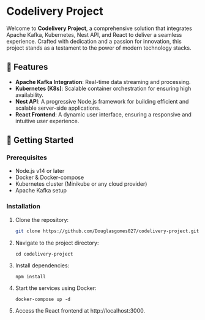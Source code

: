 # Codelivery Project


Welcome to **Codelivery Project**, a comprehensive solution that integrates Apache Kafka, Kubernetes, Nest API, and React to deliver a seamless experience. Crafted with dedication and a passion for innovation, this project stands as a testament to the power of modern technology stacks.

## 🌟 Features

- **Apache Kafka Integration**: Real-time data streaming and processing.
- **Kubernetes (K8s)**: Scalable container orchestration for ensuring high availability.
- **Nest API**: A progressive Node.js framework for building efficient and scalable server-side applications.
- **React Frontend**: A dynamic user interface, ensuring a responsive and intuitive user experience.

## 🚀 Getting Started

### Prerequisites

- Node.js v14 or later
- Docker & Docker-compose
- Kubernetes cluster (Minikube or any cloud provider)
- Apache Kafka setup

### Installation

1. Clone the repository:
   ```bash
   git clone https://github.com/Douglasgomes027/codelivery-project.git

2. Navigate to the project directory:
    ```
    cd codelivery-project

3. Install dependencies:
    ```
    npm install

4. Start the services using Docker:
    ```
    docker-compose up -d

5. Access the React frontend at http://localhost:3000.


